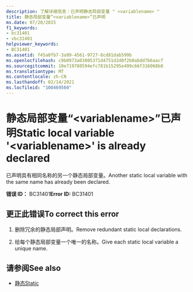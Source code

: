 ```yaml
---
description: 了解详细信息：已声明静态局部变量 " <variablename> "
title: 静态局部变量“<variablename>”已声明
ms.date: 07/20/2015
f1_keywords:
- bc31401
- vbc31401
helpviewer_keywords:
- BC31401
ms.assetid: f45a0fb7-3a99-4561-9727-8cd81dab599b
ms.openlocfilehash: c9b0973a03805371d4751d2d0f2b0abdd7b6aacf
ms.sourcegitcommit: 10e719780594efc781b15295e499c66f316068b8
ms.translationtype: MT
ms.contentlocale: zh-CN
ms.lasthandoff: 02/14/2021
ms.locfileid: "100469560"
---
```

# <a name="static-local-variable-variablename-is-already-declared"></a><span data-ttu-id="3e12f-103">静态局部变量“\<variablename>”已声明</span><span class="sxs-lookup"><span data-stu-id="3e12f-103">Static local variable '\<variablename>' is already declared</span></span>

<span data-ttu-id="3e12f-104">已声明具有相同名称的另一个静态局部变量。</span><span class="sxs-lookup"><span data-stu-id="3e12f-104">Another static local variable with the same name has already been declared.</span></span>  
  
 <span data-ttu-id="3e12f-105">**错误 ID：** BC31401</span><span class="sxs-lookup"><span data-stu-id="3e12f-105">**Error ID:** BC31401</span></span>  
  
## <a name="to-correct-this-error"></a><span data-ttu-id="3e12f-106">更正此错误</span><span class="sxs-lookup"><span data-stu-id="3e12f-106">To correct this error</span></span>  
  
1. <span data-ttu-id="3e12f-107">删除冗余的静态局部声明。</span><span class="sxs-lookup"><span data-stu-id="3e12f-107">Remove redundant static local declarations.</span></span>  
  
2. <span data-ttu-id="3e12f-108">给每个静态局部变量一个唯一的名称。</span><span class="sxs-lookup"><span data-stu-id="3e12f-108">Give each static local variable a unique name.</span></span>  
  
## <a name="see-also"></a><span data-ttu-id="3e12f-109">请参阅</span><span class="sxs-lookup"><span data-stu-id="3e12f-109">See also</span></span>

- [<span data-ttu-id="3e12f-110">静态</span><span class="sxs-lookup"><span data-stu-id="3e12f-110">Static</span></span>](../language-reference/modifiers/static.md)
